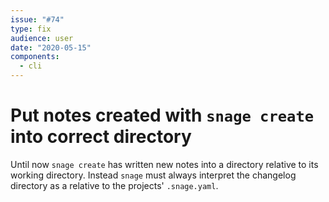 ```yaml
---
issue: "#74"
type: fix
audience: user
date: "2020-05-15"
components:
  - cli
---
```

# Put notes created with `snage create` into correct directory

Until now `snage create` has written new notes into a directory relative to its
working directory. Instead `snage` must always interpret the changelog
directory as a relative to the projects' `.snage.yaml`.

